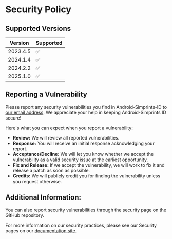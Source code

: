 # Security Policy

## Supported Versions

| Version  | Supported          |
|----------|--------------------|
| 2023.4.5 | :white_check_mark: |
| 2024.1.4 | :white_check_mark: |
| 2024.2.2 | :white_check_mark: |
| 2025.1.0 | :white_check_mark: |

## Reporting a Vulnerability

Please report any security vulnerabilities you find in Android-Simprints-ID to [our email address](securityreport@simprints.com). We
appreciate your help in keeping Android-Simprints ID secure!

Here's what you can expect when you report a vulnerability:

* **Review:** We will review all reported vulnerabilities.
* **Response:** You will receive an initial response acknowledging your report.
* **Acceptance/Decline:** We will let you know whether we accept the vulnerability as a valid security issue at the earliest opportunity.
* **Fix and Release:** If we accept the vulnerability, we will work to fix it and release a patch as soon as possible.
* **Credits:** We will publicly credit you for finding the vulnerability unless you request otherwise.

## Additional Information:

You can also report security vulnerabilities through the security page on the GitHub repository.

For more information on our security practices, please see our Security pages on
our [documentation site](https://simprints.gitbook.io/docs/security-and-privacy/security-and-privacy-considerations). 
